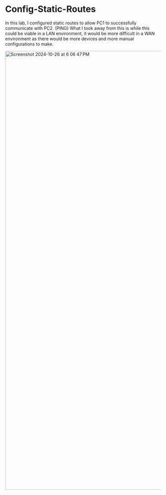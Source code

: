 # Config-Static-Routes

In this lab, I configured static routes to allow PC1 to successfully communicate with PC2. (PING)
What I took away from this is while this could be viable in a LAN environment, it would be more difficult in a WAN environment as there would be more devices and more manual configurations to make.

<img width="1414" alt="Screenshot 2024-10-26 at 6 06 47 PM" src="https://github.com/user-attachments/assets/f47f2c91-cc87-4069-bc43-eec61d82fe09">
